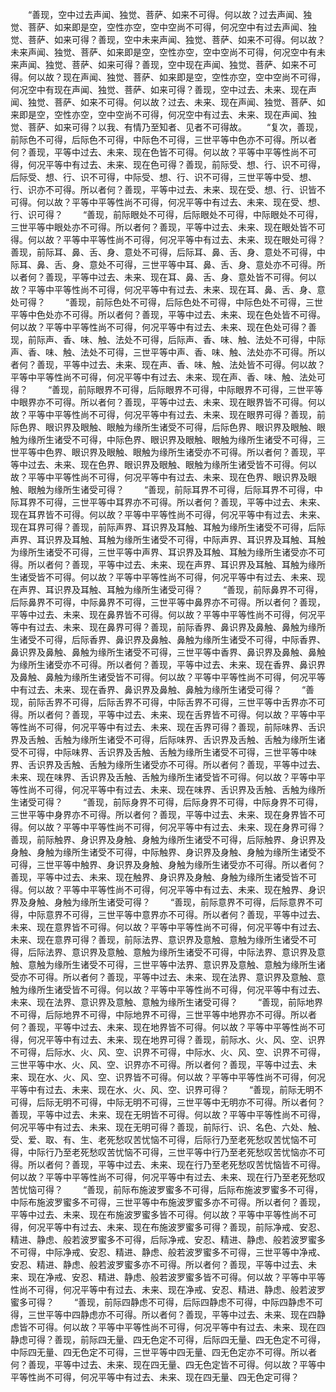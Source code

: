 <!-- { "loadSidebar": true } -->
　　“善现，空中过去声闻、独觉、菩萨、如来不可得。何以故？过去声闻、独觉、菩萨、如来即是空，空性亦空，空中空尚不可得，何况空中有过去声闻、独觉、菩萨、如来可得？善现，空中未来声闻、独觉、菩萨、如来不可得。何以故？未来声闻、独觉、菩萨、如来即是空，空性亦空，空中空尚不可得，何况空中有未来声闻、独觉、菩萨、如来可得？善现，空中现在声闻、独觉、菩萨、如来不可得。何以故？现在声闻、独觉、菩萨、如来即是空，空性亦空，空中空尚不可得，何况空中有现在声闻、独觉、菩萨、如来可得？善现，空中过去、未来、现在声闻、独觉、菩萨、如来不可得。何以故？过去、未来、现在声闻、独觉、菩萨、如来即是空，空性亦空，空中空尚不可得，何况空中有过去、未来、现在声闻、独觉、菩萨、如来可得？以我、有情乃至知者、见者不可得故。
　　“复次，善现，前际色不可得，后际色不可得，中际色不可得，三世平等中色亦不可得。所以者何？善现，平等中过去、未来、现在色皆不可得。何以故？平等中平等性尚不可得，何况平等中有过去、未来、现在色可得？善现，前际受、想、行、识不可得，后际受、想、行、识不可得，中际受、想、行、识不可得，三世平等中受、想、行、识亦不可得。所以者何？善现，平等中过去、未来、现在受、想、行、识皆不可得。何以故？平等中平等性尚不可得，何况平等中有过去、未来、现在受、想、行、识可得？
　　“善现，前际眼处不可得，后际眼处不可得，中际眼处不可得，三世平等中眼处亦不可得。所以者何？善现，平等中过去、未来、现在眼处皆不可得。何以故？平等中平等性尚不可得，何况平等中有过去、未来、现在眼处可得？善现，前际耳、鼻、舌、身、意处不可得，后际耳、鼻、舌、身、意处不可得，中际耳、鼻、舌、身、意处不可得，三世平等中耳、鼻、舌、身、意处亦不可得。所以者何？善现，平等中过去、未来、现在耳、鼻、舌、身、意处皆不可得。何以故？平等中平等性尚不可得，何况平等中有过去、未来、现在耳、鼻、舌、身、意处可得？
　　“善现，前际色处不可得，后际色处不可得，中际色处不可得，三世平等中色处亦不可得。所以者何？善现，平等中过去、未来、现在色处皆不可得。何以故？平等中平等性尚不可得，何况平等中有过去、未来、现在色处可得？善现，前际声、香、味、触、法处不可得，后际声、香、味、触、法处不可得，中际声、香、味、触、法处不可得，三世平等中声、香、味、触、法处亦不可得。所以者何？善现，平等中过去、未来、现在声、香、味、触、法处皆不可得。何以故？平等中平等性尚不可得，何况平等中有过去、未来、现在声、香、味、触、法处可得？
　　“善现，前际眼界不可得，后际眼界不可得，中际眼界不可得，三世平等中眼界亦不可得。所以者何？善现，平等中过去、未来、现在眼界皆不可得。何以故？平等中平等性尚不可得，何况平等中有过去、未来、现在眼界可得？善现，前际色界、眼识界及眼触、眼触为缘所生诸受不可得，后际色界、眼识界及眼触、眼触为缘所生诸受不可得，中际色界、眼识界及眼触、眼触为缘所生诸受不可得，三世平等中色界、眼识界及眼触、眼触为缘所生诸受亦不可得。所以者何？善现，平等中过去、未来、现在色界、眼识界及眼触、眼触为缘所生诸受皆不可得。何以故？平等中平等性尚不可得，何况平等中有过去、未来、现在色界、眼识界及眼触、眼触为缘所生诸受可得？
　　“善现，前际耳界不可得，后际耳界不可得，中际耳界不可得，三世平等中耳界亦不可得。所以者何？善现，平等中过去、未来、现在耳界皆不可得。何以故？平等中平等性尚不可得，何况平等中有过去、未来、现在耳界可得？善现，前际声界、耳识界及耳触、耳触为缘所生诸受不可得，后际声界、耳识界及耳触、耳触为缘所生诸受不可得，中际声界、耳识界及耳触、耳触为缘所生诸受不可得，三世平等中声界、耳识界及耳触、耳触为缘所生诸受亦不可得。所以者何？善现，平等中过去、未来、现在声界、耳识界及耳触、耳触为缘所生诸受皆不可得。何以故？平等中平等性尚不可得，何况平等中有过去、未来、现在声界、耳识界及耳触、耳触为缘所生诸受可得？
　　“善现，前际鼻界不可得，后际鼻界不可得，中际鼻界不可得，三世平等中鼻界亦不可得。所以者何？善现，平等中过去、未来、现在鼻界皆不可得。何以故？平等中平等性尚不可得，何况平等中有过去、未来、现在鼻界可得？善现，前际香界、鼻识界及鼻触、鼻触为缘所生诸受不可得，后际香界、鼻识界及鼻触、鼻触为缘所生诸受不可得，中际香界、鼻识界及鼻触、鼻触为缘所生诸受不可得，三世平等中香界、鼻识界及鼻触、鼻触为缘所生诸受亦不可得。所以者何？善现，平等中过去、未来、现在香界、鼻识界及鼻触、鼻触为缘所生诸受皆不可得。何以故？平等中平等性尚不可得，何况平等中有过去、未来、现在香界、鼻识界及鼻触、鼻触为缘所生诸受可得？
　　“善现，前际舌界不可得，后际舌界不可得，中际舌界不可得，三世平等中舌界亦不可得。所以者何？善现，平等中过去、未来、现在舌界皆不可得。何以故？平等中平等性尚不可得，何况平等中有过去、未来、现在舌界可得？善现，前际味界、舌识界及舌触、舌触为缘所生诸受不可得，后际味界、舌识界及舌触、舌触为缘所生诸受不可得，中际味界、舌识界及舌触、舌触为缘所生诸受不可得，三世平等中味界、舌识界及舌触、舌触为缘所生诸受亦不可得。所以者何？善现，平等中过去、未来、现在味界、舌识界及舌触、舌触为缘所生诸受皆不可得。何以故？平等中平等性尚不可得，何况平等中有过去、未来、现在味界、舌识界及舌触、舌触为缘所生诸受可得？
　　“善现，前际身界不可得，后际身界不可得，中际身界不可得，三世平等中身界亦不可得。所以者何？善现，平等中过去、未来、现在身界皆不可得。何以故？平等中平等性尚不可得，何况平等中有过去、未来、现在身界可得？善现，前际触界、身识界及身触、身触为缘所生诸受不可得，后际触界、身识界及身触、身触为缘所生诸受不可得，中际触界、身识界及身触、身触为缘所生诸受不可得，三世平等中触界、身识界及身触、身触为缘所生诸受亦不可得。所以者何？善现，平等中过去、未来、现在触界、身识界及身触、身触为缘所生诸受皆不可得。何以故？平等中平等性尚不可得，何况平等中有过去、未来、现在触界、身识界及身触、身触为缘所生诸受可得？
　　“善现，前际意界不可得，后际意界不可得，中际意界不可得，三世平等中意界亦不可得。所以者何？善现，平等中过去、未来、现在意界皆不可得。何以故？平等中平等性尚不可得，何况平等中有过去、未来、现在意界可得？善现，前际法界、意识界及意触、意触为缘所生诸受不可得，后际法界、意识界及意触、意触为缘所生诸受不可得，中际法界、意识界及意触、意触为缘所生诸受不可得，三世平等中法界、意识界及意触、意触为缘所生诸受亦不可得。所以者何？善现，平等中过去、未来、现在法界、意识界及意触、意触为缘所生诸受皆不可得。何以故？平等中平等性尚不可得，何况平等中有过去、未来、现在法界、意识界及意触、意触为缘所生诸受可得？
　　“善现，前际地界不可得，后际地界不可得，中际地界不可得，三世平等中地界亦不可得。所以者何？善现，平等中过去、未来、现在地界皆不可得。何以故？平等中平等性尚不可得，何况平等中有过去、未来、现在地界可得？善现，前际水、火、风、空、识界不可得，后际水、火、风、空、识界不可得，中际水、火、风、空、识界不可得，三世平等中水、火、风、空、识界亦不可得。所以者何？善现，平等中过去、未来、现在水、火、风、空、识界皆不可得。何以故？平等中平等性尚不可得，何况平等中有过去、未来、现在水、火、风、空、识界可得？
　　“善现，前际无明不可得，后际无明不可得，中际无明不可得，三世平等中无明亦不可得。所以者何？善现，平等中过去、未来、现在无明皆不可得。何以故？平等中平等性尚不可得，何况平等中有过去、未来、现在无明可得？善现，前际行、识、名色、六处、触、受、爱、取、有、生、老死愁叹苦忧恼不可得，后际行乃至老死愁叹苦忧恼不可得，中际行乃至老死愁叹苦忧恼不可得，三世平等中行乃至老死愁叹苦忧恼亦不可得。所以者何？善现，平等中过去、未来、现在行乃至老死愁叹苦忧恼皆不可得。何以故？平等中平等性尚不可得，何况平等中有过去、未来、现在行乃至老死愁叹苦忧恼可得？
　　“善现，前际布施波罗蜜多不可得，后际布施波罗蜜多不可得，中际布施波罗蜜多不可得，三世平等中布施波罗蜜多亦不可得。所以者何？善现，平等中过去、未来、现在布施波罗蜜多皆不可得。何以故？平等中平等性尚不可得，何况平等中有过去、未来、现在布施波罗蜜多可得？善现，前际净戒、安忍、精进、静虑、般若波罗蜜多不可得，后际净戒、安忍、精进、静虑、般若波罗蜜多不可得，中际净戒、安忍、精进、静虑、般若波罗蜜多不可得，三世平等中净戒、安忍、精进、静虑、般若波罗蜜多亦不可得。所以者何？善现，平等中过去、未来、现在净戒、安忍、精进、静虑、般若波罗蜜多皆不可得。何以故？平等中平等性尚不可得，何况平等中有过去、未来、现在净戒、安忍、精进、静虑、般若波罗蜜多可得？
　　“善现，前际四静虑不可得，后际四静虑不可得，中际四静虑不可得，三世平等中四静虑亦不可得。所以者何？善现，平等中过去、未来、现在四静虑皆不可得。何以故？平等中平等性尚不可得，何况平等中有过去、未来、现在四静虑可得？善现，前际四无量、四无色定不可得，后际四无量、四无色定不可得，中际四无量、四无色定不可得，三世平等中四无量、四无色定亦不可得。所以者何？善现，平等中过去、未来、现在四无量、四无色定皆不可得。何以故？平等中平等性尚不可得，何况平等中有过去、未来、现在四无量、四无色定可得？
